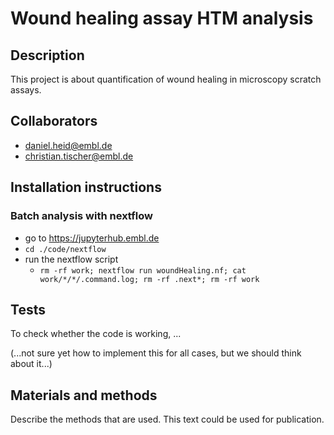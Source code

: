 # Wound healing assay HTM analysis

## Description

This project is about quantification of wound healing in microscopy scratch assays.

## Collaborators

- daniel.heid@embl.de
- christian.tischer@embl.de

## Installation instructions



### Batch analysis with nextflow

- go to https://jupyterhub.embl.de
- `cd ./code/nextflow`
- run the nextflow script
  - `rm -rf work; nextflow run woundHealing.nf; cat work/*/*/.command.log; rm -rf .next*; rm -rf work`


## Tests

To check whether the code is working, ...

(...not sure yet how to implement this for all cases, but we should think about it...)

## Materials and methods

Describe the methods that are used. This text could be used for publication.

